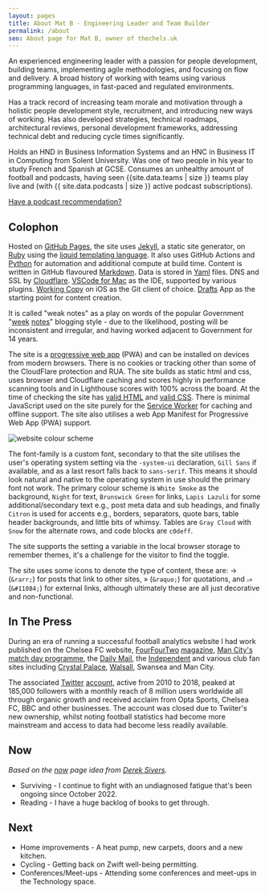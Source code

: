 ```yaml
---
layout: pages
title: About Mat B - Engineering Leader and Team Builder
permalink: /about
seo: About page for Mat B, owner of thechels.uk
---
```


An experienced engineering leader with a passion for people development, building teams, implementing agile methodologies, and focusing on flow and delivery. A broad history of working with teams using various programming languages, in fast-paced and regulated environments.

Has a track record of increasing team morale and motivation through a holistic people development style, recruitment, and introducing new ways of working. Has also developed strategies, technical roadmaps, architectural reviews, personal development frameworks, addressing technical debt and reducing cycle times significantly.

Holds an HND in Business Information Systems and an HNC in Business IT in Computing from Solent University. Was one of two people in his year to study French and Spanish at GCSE. Consumes an unhealthy amount of football and podcasts, having seen {{site.data.teams | size }} teams play live and (with {{ site.data.podcasts | size }} active podcast subscriptions).

[Have a podcast recommendation?](https://github.com/Mat-0/TheChels.uk/issues/new?assignees=Mat-0=podcast&template=podcast.md)

## Colophon

Hosted on [GitHub Pages](https://pages.github.com), the site uses [Jekyll](https://jekyllrb.com), a static site generator, on [Ruby](https://www.ruby-lang.org/en/) using the [liquid templating language](https://shopify.github.io/liquid/). It also uses GitHub Actions and [Python](https://www.python.org) for automation and additional compute at build time. Content is written in GitHub flavoured [Markdown](https://daringfireball.net/projects/markdown/). Data is stored in [Yaml](https://yaml.org) files. DNS and SSL by [Cloudflare](https://www.cloudflare.com). [VSCode for Mac](https://code.visualstudio.com/) as the IDE, supported by various plugins. [Working Copy](https://workingcopy.app/) on iOS as the Git client of choice. [Drafts](https://getdrafts.com/) App as the starting point for content creation.

It is called "weak notes" as a play on words of the popular Government "[week](https://promo.cymru/resource/weeknotes/) [notes](https://weeknot.es)" blogging style - due to the likelihood, posting will be inconsistent and irregular, and having worked adjacent to Government for 14 years.

The site is a [progressive web app](https://developer.mozilla.org/en-US/docs/Web/Progressive_web_apps) (PWA) and can be installed on devices from modern browsers. There is no cookies or tracking other than some of the CloudFlare protection and RUA. The site builds as static html and css, uses browser and Cloudflare caching and scores highly in performance scanning tools and in Lighthouse scores with 100% across the board. At the time of checking the site has [valid HTML](https://validator.w3.org/nu/?doc=https%3A%2F%2Fthechels.uk%2F) and [valid CSS](https://jigsaw.w3.org/css-validator/validator?uri=https%3A%2F%2Fthechels.uk&profile=css3svg). There is minimal JavaScript used on the site purely for the [Service Worker](https://developer.mozilla.org/en-US/docs/Web/API/Service_Worker_API) for caching and offline support. The site also utilises a web App Manifest for Progressive Web App (PWA) support.

![website colour scheme](/images/colour-scheme.png)

The font-family is a custom font, secondary to that the site utilises the user's operating system setting via the `-system-ui` declaration, `Gill Sans` if available, and as a last resort falls back to `sans-serif`. This means it should look natural and native to the operating system in use should the primary font not work. The primary colour scheme is `White Smoke` as the background, `Night` for text, `Brunswick Green` for links, `Lapis Lazuli` for some additional/secondary text e.g., post meta data and sub headings, and finally `Citron` is used for accents e.g., borders, separators, quote bars, table header backgrounds, and little bits of whimsy. Tables are `Gray Cloud` with `Snow` for the alternate rows, and code blocks are `c0deff`.

The site supports the setting a variable in the local browser storage to remember themes, it's a challenge for the visitor to find the toggle.

The site uses some icons to denote the type of content, these are: &rarr; (`&rarr;`) for posts that link to other sites, &raquo; (`&raquo;`) for quotations, and &#11084; (`&#11084;`) for external links, although ultimately these are all just decorative and non-functional.

## In The Press

During an era of running a successful football analytics website I had work published on the Chelsea FC website, [FourFourTwo](https://thechels.uk/fourfourtwo-cult-heroes) [magazine](https://thechels.uk/fourfourtwo-chelsea-vs-swansea), [Man City's match day programme](https://thechels.uk/man-city-programme), the [Daily Mail](https://www.dailymail.co.uk/sport/football/article-2282976/Frank-Lampard-scores-200th-Chelsea-goal.html), the [Independent](https://www.independent.co.uk/sport/football/european/valencia-penalty-gary-neville-chelsea-under19s-uefa-youth-league-a6892926.html) and various club fan sites including [Crystal Palace](https://theeaglesbeak.com/2014/08/08/view-from-the-opposition-part-1/), [Walsall](https://walsall.vitalfootball.co.uk/chelsea-a-fans-view/), Swansea and Man City.

The associated [Twitter](/images/ChelseaStats.png) [account](https://web.archive.org/web/20160330035832/https://twitter.com/ChelseaStats), active from 2010 to 2018, peaked at 185,000 followers with a monthly reach of 8 million users worldwide all through organic growth and received acclaim from Opta Sports, Chelsea FC, BBC and other businesses. The account was closed due to Twiiter's new ownership, whilst noting football statistics had become more mainstream and access to data had become less readily available.

## Now

_Based on the [now](https://sive.rs/now) page idea from [Derek Sivers](https://sive.rs/nowff)._

- Surviving - I continue to fight with an undiagnosed fatigue that's been ongoing since October 2022.
- Reading - I have a huge backlog of books to get through.

## Next

- Home improvements - A heat pump, new carpets, doors and a new kitchen.
- Cycling - Getting back on Zwift well-being permitting.
- Conferences/Meet-ups - Attending some conferences and meet-ups in the Technology space.
